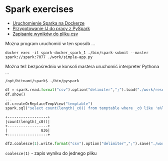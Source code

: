 # Spark exercises

- [Uruchomienie Sparka na Dockerze](https://medium.com/@ay.workable/running-apache-spark-on-docker-made-simple-501eb7693856)
- [Przygotowanie IJ do pracy z PySpark](https://vincent.doba.fr/posts/20210124_pyspark-setup-for-intellij-idea/)
- [Zapisanie wyników do pliku csv](https://stackoverflow.com/questions/31937958/how-to-export-data-from-spark-sql-to-csv)

Można program uruchomić w ten sposób ...
```shell
docker exec -it spark-docker_spark_1 ./bin/spark-submit --master spark://spark:7077 ./work/simple-app.py
```
Można też bezpośrednio w konsoli mastera uruchomić interpreter Pythona ...

```shell
/opt/bitnami/spark$ ./bin/pyspark 
```

```python
df = spark.read.format("csv").option("delimiter",";").load("./work/resources/polimorfologik-2.1.txt")
df.show()
...
df.createOrReplaceTempView("temptable")
spark.sql("select count(length(_c0)) from temptable where _c0 like 'a%ll%'").show()
```
```shell
+------------------+
|count(length(_c0))|
+------------------+
|               836|
+------------------+
```
```python
df2.coalesce(1).write.format("csv").option("delimiter",";").save("./work/resources/polimorfologik.csv")
```
`coalesce(1)` - zapis wyniku do jednego pliku